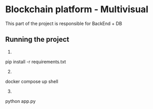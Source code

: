 # Blockchain platform - Multivisual

This part of the project is responsible for BackEnd + DB


## Running the project

1. 
pip install -r requirements.txt

2.
docker compose up
shell

3.
python app.py
